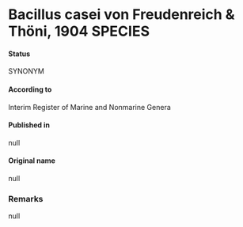 # Bacillus casei von Freudenreich & Thöni, 1904 SPECIES

#### Status
SYNONYM

#### According to
Interim Register of Marine and Nonmarine Genera

#### Published in
null

#### Original name
null

### Remarks
null